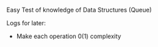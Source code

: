 Easy
Test of knowledge of Data Structures (Queue)

Logs for later:
- Make each operation 0(1) complexity